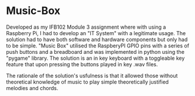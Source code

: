 # Music-Box

Developed as my IFB102 Module 3 assignment where with using a Raspberry Pi, I had to develop an "IT System" with a legitimate usage. The solution had to have both software and hardware components but only had to be simple. "Music Box" utilised the RaspberyPI GPIO pins with a series of push buttons and a breadboard and was implemented in python using the "pygame" library. The solution is an in key keyboard with a toggleable key feature that upon pressing the buttons played in key .wav files.

The rationale of the solution's usfulness is that it allowed those without theoretical knowledge of music to play simple theoretically justified melodies and chords. 

